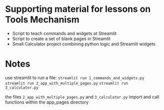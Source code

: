 # Supporting material for lessons on Tools Mechanism

* Script to teach commands and widgets at Streamlit
* Script to create a set of blank pages in Streamlit
* Small Calculator project combining python logic and Streamlit widgets


# Notes
use streamlit to run a file:
`streamlit run 1_commands_and_widgets.py`
`streamlit run 2_app_with_multiple_pages.py`
`streamlit run 3_calculator.py`

the files `2_app_with_multiple_pages.py` and `3_calculator.py` import and call functions within the app_pages directory

